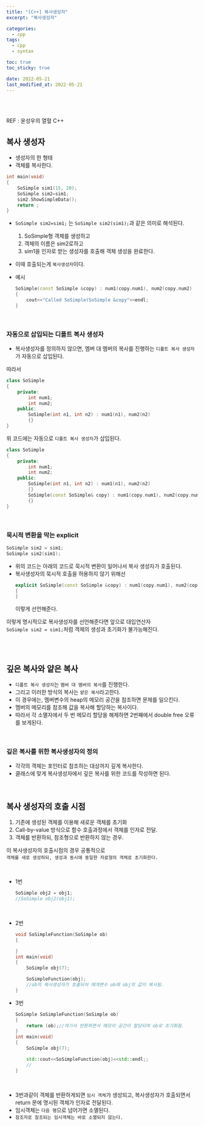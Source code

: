 ```yaml
---
title: "[C++] 복사생성자"
excerpt: "복사생성자"

categories:
  - cpp
tags:
  - cpp
  - syntax

toc: true
toc_sticky: true

date: 2022-05-21
last_modified_at: 2022-05-21
---
```


<br>
<br>

REF : 윤성우의 열혈 C++

## 복사 생성자

- 생성자의 한 형태
- 객체를 복사한다.

```cpp
int main(void)
{
	SoSimple sim1(15, 20);
	SoSimple sim2=sim1;
	sim2.ShowSimpleData();
	return ;
}
```

- `SoSimple sim2=sim1;` 는 `SoSimple sim2(sim1);`과 같은 의미로 해석된다. 
	1. SoSimple형 객체를 생성하고
	2. 객체의 이름은 sim2로하고
	3. sim1을 인자로 받는 생성자를 호출해 객체 생성을 완료한다.
- 이때 호출되는게 `복사생성자`이다.

- 예시  
	```cpp
	SoSimple(const SoSimple &copy) : num1(copy.num1), num2(copy.num2)
	{
		cout<<"Called SoSimple(SoSimple &copy"<<endl;
	}
	```

<br>

### 자동으로 삽입되는 디폴트 복사 생성자

- 복사생성자를 정의하지 않으면, 멤버 대 멤버의 복사를 진행하는 `디폴트 복사 생성자`가 자동으로 삽입된다.

따라서

```cpp
class SoSimple
{
	private:
		int num1;
		int num2;
	public:
		SoSimple(int n1, int n2) : num1(n1), num2(n2)
		{}
}
```

위 코드에는 자동으로 `디폴트 복사 생성자`가 삽입된다.  

```cpp
class SoSimple
{
	private:
		int num1;
		int num2;
	public:
		SoSimple(int n1, int n2) : num1(n1), num2(n2)
		{}
		SoSimple(const SoSimple& copy) : num1(copy.num1), num2(copy.num2)
		{}
}
```


 <br>

 ### 묵시적 변환을 막는 explicit

 ```cpp
 SoSimple sim2 = sim1;
 SoSimple sim2(sim1);
 ```
 - 위의 코드는 아래의 코드로 묵시적 변환이 일어나서 복사 생성자가 호출된다.  
 - 복사생성자의 묵시적 호출을 허용하지 않기 위해선  
	```cpp
	explicit SoSimple(const SoSimple &copy) : num1(copy.num1), num2(copy.num2)
	{
	}
	```
	이렇게 선언해준다.

이렇게 명시적으로 복사생성자를 선언해준다면 앞으로 대입연산자  
`SoSimple sim2 = sim1;`처럼 객체의 생성과 초기화가 불가능해진다.

<br>
<br>

## 깊은 복사와 얕은 복사

- `디폴트 복사 생성자`는 `멤버 대 멤버의 복사`를 진행한다.
- 그리고 이러한 방식의 복사는 `얕은 복사`라고한다.
- 이 경우에는, 멤버변수의 heap의 메모리 공간을 참조하면 문제를 일으킨다.
- 멤버의 메모리를 참조해 값을 복사해 할당하는 복사이다.  
- 따라서 각 소멸자에서 두 번 메모리 할당을 해제하면 2번째에서 double free 오류를 보게된다.

<br>

### 깊은 복사를 위한 복사생성자의 정의

- 각각의 객체는 포인터로 참조하는 대상까지 깊게 복사한다. 
- 클래스에 맞게 복사생성자에서 깊은 복사를 위한 코드를 작성하면 된다.


<br>

## 복사 생성자의 호출 시점

1. 기존에 생성된 객체를 이용해 새로운 객체를 초기화
2. Call-by-value 방식으로 함수 호출과정에서 객체를 인자로 전달.
3. 객체를 반환하되, 참조형으로 반환하지 않는 경우.

이 복사생성자의 호출시점의 경우 공통적으로  
`객체를 새로 생성하되, 생성과 동시에 동일한 자료형의 객체로 초기화한다.`  

<br>

- 1번
	```cpp
	SoSimple obj2 = obj1;
	//SoSimple obj2(obj1);
	```

<br>

- 2번
	```cpp
	void SoSimpleFunction(SoSimple ob)
	{

	}
	int main(void)
	{
		SoSimple obj(7);

		SoSimpleFunction(obj);
		//ob의 복사생성자가 호출되어 매개변수 ob에 obj의 값이 복사됨.
	}
	```

- 3번
	```cpp
	SoSimple SoSimpleFunction(SoSimple ob)
	{
		return (ob);//여기서 반환하면서 메모리 공간이 할당되며 ob로 초기화됨.
	}
	int main(void)
	{
		SoSimple obj(7);

		std::cout<<SoSimpleFunction(obj)<<std::endl;;
		//
	}
	```

<br>

- 3번과같이 객체를 반환하게되면 `임시 객체`가 생성되고, 복사생성자가 호출되면서 return 문에 명시된 객체가 인자로 전달된다. 
- 임시객체는 `다음 행`으로 넘어가면 소멸된다.
- `참조자로 참조되는 임시객체는 바로 소멸되지 않는다.`

<br>
<br>


